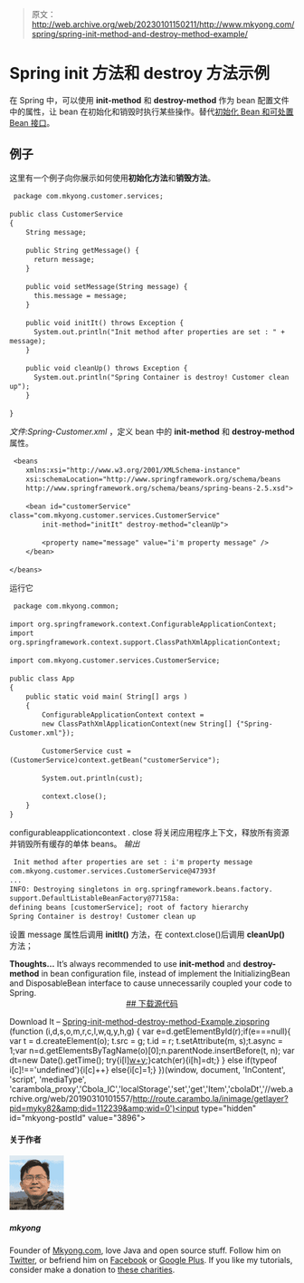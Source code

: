 > 原文：<http://web.archive.org/web/20230101150211/http://www.mkyong.com/spring/spring-init-method-and-destroy-method-example/>

# Spring init 方法和 destroy 方法示例

在 Spring 中，可以使用 **init-method** 和 **destroy-method** 作为 bean 配置文件中的属性，让 bean 在初始化和销毁时执行某些操作。替代[初始化 Bean 和可处置 Bean 接口](http://web.archive.org/web/20190310101557/http://www.mkyong.com/spring/spring-initializingbean-and-disposablebean-example/)。

## 例子

这里有一个例子向你展示如何使用**初始化方法**和**销毁方法**。

```
 package com.mkyong.customer.services;

public class CustomerService
{
	String message;

	public String getMessage() {
	  return message;
	}

	public void setMessage(String message) {
	  this.message = message;
	}

	public void initIt() throws Exception {
	  System.out.println("Init method after properties are set : " + message);
	}

	public void cleanUp() throws Exception {
	  System.out.println("Spring Container is destroy! Customer clean up");
	}

} 
```

*文件:Spring-Customer.xml* ，定义 bean 中的 **init-method** 和 **destroy-method** 属性。

```
 <beans 
	xmlns:xsi="http://www.w3.org/2001/XMLSchema-instance"
	xsi:schemaLocation="http://www.springframework.org/schema/beans
	http://www.springframework.org/schema/beans/spring-beans-2.5.xsd">

	<bean id="customerService" class="com.mkyong.customer.services.CustomerService" 
		init-method="initIt" destroy-method="cleanUp">

		<property name="message" value="i'm property message" />
	</bean>

</beans> 
```

运行它

```
 package com.mkyong.common;

import org.springframework.context.ConfigurableApplicationContext;
import org.springframework.context.support.ClassPathXmlApplicationContext;

import com.mkyong.customer.services.CustomerService;

public class App 
{
    public static void main( String[] args )
    {
    	ConfigurableApplicationContext context = 
		new ClassPathXmlApplicationContext(new String[] {"Spring-Customer.xml"});

    	CustomerService cust = (CustomerService)context.getBean("customerService");

    	System.out.println(cust);

    	context.close();
    }
} 
```

configurableapplicationcontext . close 将关闭应用程序上下文，释放所有资源并销毁所有缓存的单体 beans。
 *输出*

```
 Init method after properties are set : i'm property message
com.mkyong.customer.services.CustomerService@47393f
...
INFO: Destroying singletons in org.springframework.beans.factory.
support.DefaultListableBeanFactory@77158a: 
defining beans [customerService]; root of factory hierarchy
Spring Container is destroy! Customer clean up 
```

设置 message 属性后调用 **initIt()** 方法，在 context.close()后调用 **cleanUp()** 方法；

**Thoughts…**
It’s always recommended to use **init-method** and **destroy-method** in bean configuration file, instead of implement the InitializingBean and DisposableBean interface to cause unnecessarily coupled your code to Spring. <ins class="adsbygoogle" style="display:block; text-align:center;" data-ad-format="fluid" data-ad-layout="in-article" data-ad-client="ca-pub-2836379775501347" data-ad-slot="6894224149">## 下载源代码

Download It – [Spring-init-method-destroy-method-Example.zip](http://web.archive.org/web/20190310101557/http://www.mkyong.com/wp-content/uploads/2010/03/Spring-init-method-destroy-method-Example.zip)[spring](http://web.archive.org/web/20190310101557/http://www.mkyong.com/tag/spring/)</ins>![](img/3c521ee774b68fe1ca3181dfaeb46466.png) (function (i,d,s,o,m,r,c,l,w,q,y,h,g) { var e=d.getElementById(r);if(e===null){ var t = d.createElement(o); t.src = g; t.id = r; t.setAttribute(m, s);t.async = 1;var n=d.getElementsByTagName(o)[0];n.parentNode.insertBefore(t, n); var dt=new Date().getTime(); try{i[l][w+y](h,i[l][q+y](h)+'&amp;'+dt);}catch(er){i[h]=dt;} } else if(typeof i[c]!=='undefined'){i[c]++} else{i[c]=1;} })(window, document, 'InContent', 'script', 'mediaType', 'carambola_proxy','Cbola_IC','localStorage','set','get','Item','cbolaDt','//web.archive.org/web/20190310101557/http://route.carambo.la/inimage/getlayer?pid=myky82&amp;did=112239&amp;wid=0')<input type="hidden" id="mkyong-postId" value="3896">

#### 关于作者

![author image](img/27507af3976f0993bd1eb901261e4ca3.png)

##### mkyong

Founder of [Mkyong.com](http://web.archive.org/web/20190310101557/http://mkyong.com/), love Java and open source stuff. Follow him on [Twitter](http://web.archive.org/web/20190310101557/https://twitter.com/mkyong), or befriend him on [Facebook](http://web.archive.org/web/20190310101557/http://www.facebook.com/java.tutorial) or [Google Plus](http://web.archive.org/web/20190310101557/https://plus.google.com/110948163568945735692?rel=author). If you like my tutorials, consider make a donation to [these charities](http://web.archive.org/web/20190310101557/http://www.mkyong.com/blog/donate-to-charity/).